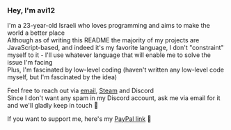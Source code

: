 ### Hey, I'm avi12

I'm a 23-year-old Israeli who loves programming and aims to make the world a better place  
Although as of writing this README the majority of my projects are JavaScript-based, and indeed it's my favorite language, I don't "constraint" myself to it - I'll use whatever language that will enable me to solve the issue I'm facing  
Plus, I'm fascinated by low-level coding (haven't written any low-level code myself, but I'm fascinated by the idea)  

Feel free to reach out via [email](mailto:avi6106@gmail.com), [Steam](https://steamcommunity.com/id/avi12) and Discord  
Since I don't want any spam in my Discord account, ask me via email for it and we'll gladly keep in touch 🙂  

If you want to support me, here's my [PayPal link](https://paypal.me/avi12/usd0) 🙂  
